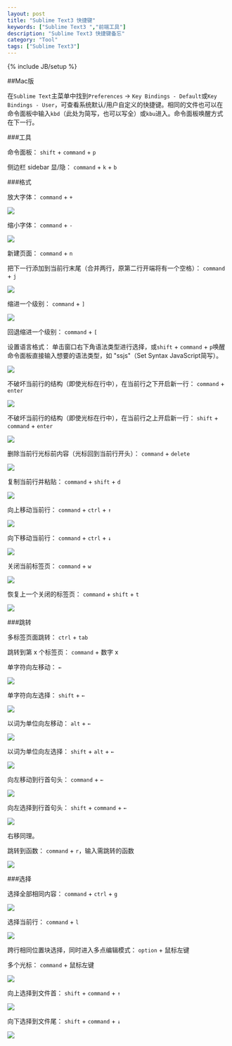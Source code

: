 ```yaml
---
layout: post
title: "Sublime Text3 快捷键"
keywords: ["Sublime Text3 ","前端工具"]
description: "Sublime Text3 快捷键备忘"
category: "Tool"
tags: ["Sublime Text3"]
---
```

{% include JB/setup %}

##Mac版

在`Sublime Text`主菜单中找到`Preferences` -> `Key Bindings - Default`或`Key Bindings - User`，可查看系统默认/用户自定义的快捷键。相同的文件也可以在命令面板中输入`kbd`（此处为简写，也可以写全）或`kbu`进入。命令面板唤醒方式在下一行。

###工具

命令面板： `shift` + `command` + `p`

侧边栏 sidebar 显/隐： `command` + `k` + `b`

###格式

放大字体： `command` + `+`

![](https://cdnmagic.github.io/pic/o_1arnl8nr956c12o2htf1pqcgv2j.gif)

缩小字体： `command` + `-`

![](https://cdnmagic.github.io/pic/o_1arnla9051fjk1kah1i9l1utu1olc9.gif)

新建页面： `command` + `n`

把下一行添加到当前行末尾（合并两行，原第二行开端将有一个空格）： `command` + `j`

![](https://cdnmagic.github.io/pic/o_1arnlfumq171v1agb1cvtrsk1etoj.gif)

缩进一个级别： `command` + `]`

![](https://cdnmagic.github.io/pic/o_1arnlk75suo6lso6buk0112cv9.gif)

回退缩进一个级别： `command` + `[`

设置语言格式： 单击窗口右下角语法类型进行选择，或`shift` + `command` + `p`唤醒命令面板直接输入想要的语法类型，如 "ssjs"（Set Syntax JavaScript简写）。

![](https://cdnmagic.github.io/pic/o_1arnm7bj8kph1npg2026ht1uuee.gif)

不破坏当前行的结构（即使光标在行中），在当前行之下开启新一行： `command` + `enter`

![](https://cdnmagic.github.io/pic/o_1arnmceoc1crnaq81u66cgqmbo9.gif)

不破坏当前行的结构（即使光标在行中），在当前行之上开启新一行： `shift` + `command` + `enter`

![](https://cdnmagic.github.io/pic/o_1arnme9dqhrh1sj6gsk1rdm1a0ke.gif)

删除当前行光标前内容（光标回到当前行开头）： `command` + `delete`

![](https://cdnmagic.github.io/pic/o_1arnmiq7a1nd81vmqdjekvfm0pe.gif)

复制当前行并粘贴： `command` + `shift` + `d`

![](https://cdnmagic.github.io/pic/o_1arnmkkhf1mfb19k6ijc1mc6n9oj.gif)

向上移动当前行： `command` + `ctrl` + `↑`

![](https://cdnmagic.github.io/pic/o_1arnnlrdclbn193v50fukcl0d9.gif)

向下移动当前行： `command` + `ctrl` + `↓`

![](https://cdnmagic.github.io/pic/o_1arnnnlb71r0e110i15cht8n1h22e.gif)

关闭当前标签页： `command` + `w`

![](https://cdnmagic.github.io/pic/o_1arnnpkk4ep1n3dq6knbj1gllj.gif)

恢复上一个关闭的标签页： `command` + `shift` + `t`

![](https://cdnmagic.github.io/pic/o_1arnnt8damhfq8dn88gttdq5o.gif)

###跳转

多标签页面跳转： `ctrl` + `tab`

跳转到第 x 个标签页： `command` + 数字 x

单字符向左移动： `←`

![](https://cdnmagic.github.io/pic/o_1arno5do3n5c1dbb1acq5kp1v7k9.gif)

单字符向左选择： `shift` + `←`

![](https://cdnmagic.github.io/pic/o_1arno7jogclsg1gglo1u961ll9e.gif)

以词为单位向左移动： `alt` + `←`

![](https://cdnmagic.github.io/pic/o_1arno979v96qqrp1i1je31bo7j.gif)

以词为单位向左选择：  `shift` + `alt` + `←`

![](https://cdnmagic.github.io/pic/o_1arnob0fv1fcq14qn17b0rc31lpb9.gif)

向左移动到行首句头： `command` + `←`

![](https://cdnmagic.github.io/pic/o_1arnod7rstsppbg54apmtubbe.gif)

向左选择到行首句头： `shift` + `command` + `←`

![](https://cdnmagic.github.io/pic/o_1arnof3el1co21fpldftmsk19dvj.gif)

右移同理。

跳转到函数： `command` + `r`，输入需跳转的函数

![](https://cdnmagic.github.io/pic/o_1arnooc5r1t8s1fn21bk3l8d2he9.gif)

###选择

选择全部相同内容： `command` + `ctrl` + `g`

![](https://cdnmagic.github.io/pic/o_1arnpgelb8ajr5t46v116c8se9.gif)

选择当前行： `command` + `l`

![](https://cdnmagic.github.io/pic/o_1arnpii1s9hi10c21m9910kk1gume.gif)

跨行相同位置块选择，同时进入多点编辑模式： `option` + 鼠标左键

多个光标： `command` + 鼠标左键

![](https://cdnmagic.github.io/pic/o_1arnpdss914bpt8e1idc16rns6oj.gif)

向上选择到文件首： `shift` + `command` + `↑`

![](https://cdnmagic.github.io/pic/o_1arnp9klk1ov51f5o1nff1i6e10la9.gif)

向下选择到文件尾： `shift` + `command` + `↓`

![](https://cdnmagic.github.io/pic/o_1arnpatifeinp6tv131br71vrue.gif)








